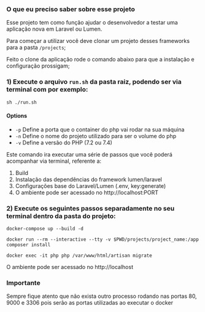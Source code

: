 ### O que eu preciso saber sobre esse projeto
Esse projeto tem como função ajudar o desenvolvedor a testar uma aplicação nova em Laravel ou Lumen.

Para começar a utilizar você deve clonar um projeto desses frameworks para a pasta `/projects`;

Feito o clone da aplicação rode o comando abaixo para que a instalação e configuração prossigam;

### 1) Execute o arquivo `run.sh` da pasta raiz, podendo ser via terminal com por exemplo:

`sh ./run.sh`

#### Options
- `-p` Define a porta que o container do php vai rodar na sua máquina
- `-n` Define o nome do projeto utilizado para ser o volume do php
- `-v` Define a versão do PHP (7.2 ou 7.4)

Este comando ira executar uma série de passos que você poderá acompanhar via terminal, referente a:
1) Build
2) Instalação das dependências do framework lumen/laravel
3) Configurações base do Laravel/Lumen (.env, key:generate)
4) O ambiente pode ser acessado no http://localhost:PORT

### 2) Execute os seguintes passos separadamente no seu terminal dentro da pasta do projeto:

`docker-compose up --build -d `

`docker run --rm --interactive --tty -v $PWD/projects/project_name:/app composer install`

`docker exec -it php php /var/www/html/artisan migrate`

O ambiente pode ser acessado no http://localhost

### Importante

Sempre fique atento que não exista outro processo rodando nas portas 80, 9000 e 3306 pois serão as portas utilizadas ao executar o docker
